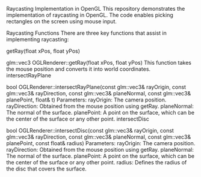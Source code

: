 Raycasting Implementation in OpenGL
This repository demonstrates the implementation of raycasting in OpenGL. The code enables picking rectangles on the screen using mouse input.

Raycasting Functions
There are three key functions that assist in implementing raycasting:

getRay(float xPos, float yPos)

glm::vec3 OGLRenderer::getRay(float xPos, float yPos)
This function takes the mouse position and converts it into world coordinates.
intersectRayPlane

bool OGLRenderer::intersectRayPlane(const glm::vec3& rayOrigin, const glm::vec3& rayDirection,
                                    const glm::vec3& planeNormal, const glm::vec3& planePoint,
                                    float& t)
Parameters:
rayOrigin: The camera position.
rayDirection: Obtained from the mouse position using getRay.
planeNormal: The normal of the surface.
planePoint: A point on the surface, which can be the center of the surface or any other point.
intersectDisc

bool OGLRenderer::intersectDisc(const glm::vec3& rayOrigin, const glm::vec3& rayDirection,
                                const glm::vec3& planeNormal, const glm::vec3& planePoint,
                                const float& radius)
Parameters:
rayOrigin: The camera position.
rayDirection: Obtained from the mouse position using getRay.
planeNormal: The normal of the surface.
planePoint: A point on the surface, which can be the center of the surface or any other point.
radius: Defines the radius of the disc that covers the surface.
